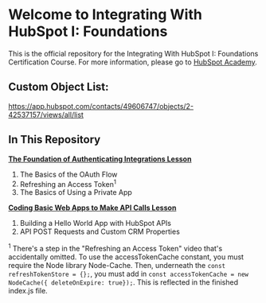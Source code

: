 # Welcome to Integrating With HubSpot I: Foundations
This is the official repository for the Integrating With HubSpot I: Foundations Certification Course. For more information, please go to [HubSpot Academy](https://academy.hubspot.com).

## Custom Object List: 
https://app.hubspot.com/contacts/49606747/objects/2-42537157/views/all/list





## In This Repository
**[The Foundation of Authenticating Integrations Lesson](https://academy.hubspot.com)**
1. The Basics of the OAuth Flow
2. Refreshing an Access Token<sup>1</sup>
3. The Basics of Using a Private App

**[Coding Basic Web Apps to Make API Calls Lesson](https://academy.hubspot.com)**
1. Building a Hello World App with HubSpot APIs
2. API POST Requests and Custom CRM Properties

<sup>1</sup> There's a step in the "Refreshing an Access Token" video that's accidentally omitted. To use the accessTokenCache constant, you must require the Node library Node-Cache. Then, underneath the `const refreshTokenStore = {};`, you must add in `const accessTokenCache = new NodeCache({ deleteOnExpire: true});`. This is reflected in the finished index.js file.

